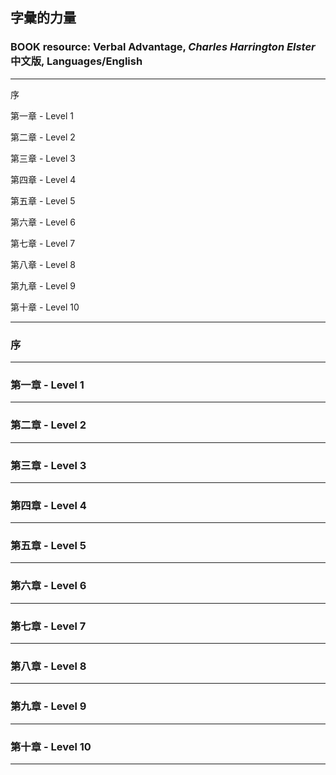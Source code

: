 ## 字彙的力量

### BOOK resource: Verbal Advantage, _Charles Harrington Elster_ 中文版, Languages/English

---

序

第一章 - Level 1

第二章 - Level 2

第三章 - Level 3

第四章 - Level 4

第五章 - Level 5

第六章 - Level 6

第七章 - Level 7

第八章 - Level 8

第九章 - Level 9

第十章 - Level 10

---

### 序

---

### 第一章 - Level 1

---

### 第二章 - Level 2

---

### 第三章 - Level 3

---

### 第四章 - Level 4

---

### 第五章 - Level 5

---

### 第六章 - Level 6

---

### 第七章 - Level 7

---

### 第八章 - Level 8

---

### 第九章 - Level 9

---

### 第十章 - Level 10

---

